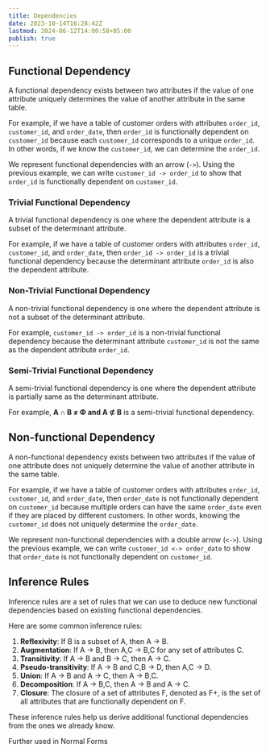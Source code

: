```yaml
---
title: Dependencies
date: 2023-10-14T16:28:42Z
lastmod: 2024-06-12T14:00:58+05:00
publish: true
---
```


## Functional Dependency

A functional dependency exists between two attributes if the value of one attribute uniquely determines the value of another attribute in the same table.

For example, if we have a table of customer orders with attributes `order_id`, `customer_id`, and `order_date`, then `order_id` is functionally dependent on `customer_id` because each `customer_id` corresponds to a unique `order_id`. In other words, if we know the `customer_id`, we can determine the `order_id`.

We represent functional dependencies with an arrow (`->`). Using the previous example, we can write `customer_id -> order_id` to show that `order_id` is functionally dependent on `customer_id`.

### Trivial Functional Dependency

A trivial functional dependency is one where the dependent attribute is a subset of the determinant attribute.

For example, if we have a table of customer orders with attributes `order_id`, `customer_id`, and `order_date`, then `order_id -> order_id` is a trivial functional dependency because the determinant attribute `order_id` is also the dependent attribute.

### Non-Trivial Functional Dependency

A non-trivial functional dependency is one where the dependent attribute is not a subset of the determinant attribute.

For example, `customer_id -> order_id` is a non-trivial functional dependency because the determinant attribute `customer_id` is not the same as the dependent attribute `order_id`.

### Semi-Trivial Functional Dependency

A semi-trivial functional dependency is one where the dependent attribute is partially same as the determinant attribute.

For example, **A ∩ B ≠ Φ and A ⊄ B**  is a semi-trivial functional dependency.

## Non-functional Dependency

A non-functional dependency exists between two attributes if the value of one attribute does not uniquely determine the value of another attribute in the same table.

For example, if we have a table of customer orders with attributes `order_id`, `customer_id`, and `order_date`, then `order_date` is not functionally dependent on `customer_id` because multiple orders can have the same `order_date` even if they are placed by different customers. In other words, knowing the `customer_id` does not uniquely determine the `order_date`.

We represent non-functional dependencies with a double arrow (`<->`). Using the previous example, we can write `customer_id <-> order_date` to show that `order_date` is not functionally dependent on `customer_id`.

## Inference Rules

Inference rules are a set of rules that we can use to deduce new functional dependencies based on existing functional dependencies.

Here are some common inference rules:

1. **Reflexivity**: If B is a subset of A, then A -> B.
2. **Augmentation**: If A -> B, then A,C -> B,C for any set of attributes C.
3. **Transitivity**: If A -> B and B -> C, then A -> C.
4. **Pseudo-transitivity**: If A -> B and C,B -> D, then A,C -> D.
5. **Union**: If A -> B and A -> C, then A -> B,C.
6. **Decomposition**: If A -> B,C, then A -> B and A -> C.
7. **Closure**: The closure of a set of attributes F, denoted as F+, is the set of all attributes that are functionally dependent on F.

These inference rules help us derive additional functional dependencies from the ones we already know.

Further used in Normal Forms

